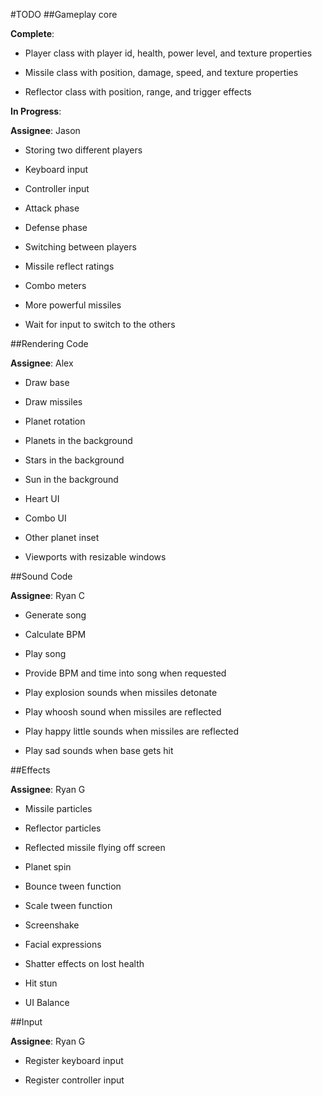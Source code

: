 #TODO
##Gameplay core

**Complete**:

- Player class with player id, health, power level, and texture properties

- Missile class with position, damage, speed, and texture properties

- Reflector class with position, range, and trigger effects 

**In Progress**:

**Assignee**: Jason

- Storing two different players

- Keyboard input

- Controller input

- Attack phase

- Defense phase

- Switching between players

- Missile reflect ratings

- Combo meters

- More powerful missiles

- Wait for input to switch to the others

##Rendering Code

**Assignee**: Alex

- Draw base

- Draw missiles

- Planet rotation

- Planets in the background

- Stars in the background

- Sun in the background

- Heart UI

- Combo UI

- Other planet inset

- Viewports with resizable windows

##Sound Code

**Assignee**: Ryan C

- Generate song

- Calculate BPM

- Play song

- Provide BPM and time into song when requested

- Play explosion sounds when missiles detonate

- Play whoosh sound when missiles are reflected

- Play happy little sounds when missiles are reflected

- Play sad sounds when base gets hit

##Effects

**Assignee**: Ryan G

- Missile particles

- Reflector particles

- Reflected missile flying off screen

- Planet spin

- Bounce tween function

- Scale tween function

- Screenshake

- Facial expressions

- Shatter effects on lost health

- Hit stun

- UI Balance

##Input

**Assignee**: Ryan G

- Register keyboard input

- Register controller input